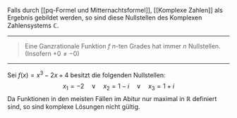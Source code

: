 Falls durch [[pq-Formel und Mitternachtsformel]], [[Komplexe Zahlen]] als Ergebnis gebildet werden, so sind diese Nullstellen des Komplexen Zahlensystems $\mathbb{C}$.

---
>Eine Ganzrationale Funktion $f$ $n$-ten Grades hat immer $n$ Nullstellen.
>(Insofern $+0\neq-0$)

---
Sei $f(x)=x^{3}-2x+4$ besitzt die folgenden Nullstellen:
$$x_{1}=-2\quad\vee\quad x_{2}=1-i\quad\vee\quad x_{3}=1+i$$
Da Funktionen in den meisten Fällen im Abitur nur maximal in $\mathbb{R}$ definiert sind, so sind komplexe Lösungen nicht gültig.

